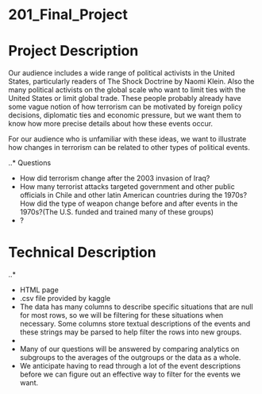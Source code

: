 # 201_Final_Project

# Project Description

Our audience includes a wide range of political activists in the United States, particularly readers of The Shock Doctrine by Naomi Klein. Also the many political activists on the global scale who want to limit ties with the United States or limit global trade. These people probably already have some vague notion of how terrorism can be motivated by foreign policy decisions, diplomatic ties and economic pressure, but we want them to know how more precise details about how these events occur.

For our audience who is unfamiliar with these ideas, we want to illustrate how changes in terrorism can be related to other types of political events.

..* Questions
* How did terrorism change after the 2003 invasion of Iraq?
* How many terrorist attacks targeted government and other public officials in Chile and other latin American countries during the 1970s? How did the type of weapon change before and after events in the 1970s?(The U.S. funded and trained many of these groups)
* ?


# Technical Description
..*
* HTML page
* .csv file provided by kaggle
* The data has many columns to describe specific situations that are null for most rows, so we will be filtering for these situations when necessary. Some columns store textual descriptions of the events and these strings may be parsed to help filter the rows into new groups.
*
* Many of our questions will be answered by comparing analytics on subgroups to the averages of the outgroups or the data as a whole.
* We anticipate having to read through a lot of the event descriptions before we can figure out an effective way to filter for the events we want.
